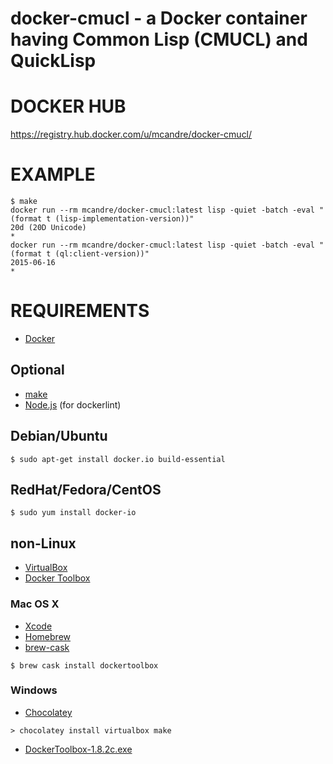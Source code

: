 # docker-cmucl - a Docker container having Common Lisp (CMUCL) and QuickLisp

# DOCKER HUB

https://registry.hub.docker.com/u/mcandre/docker-cmucl/

# EXAMPLE

```
$ make
docker run --rm mcandre/docker-cmucl:latest lisp -quiet -batch -eval "(format t (lisp-implementation-version))"
20d (20D Unicode)
*
docker run --rm mcandre/docker-cmucl:latest lisp -quiet -batch -eval "(format t (ql:client-version))"
2015-06-16
*
```

# REQUIREMENTS

* [Docker](https://www.docker.com/)

## Optional

* [make](http://www.gnu.org/software/make/)
* [Node.js](https://nodejs.org/en/) (for dockerlint)

## Debian/Ubuntu

```
$ sudo apt-get install docker.io build-essential
```

## RedHat/Fedora/CentOS

```
$ sudo yum install docker-io
```

## non-Linux

* [VirtualBox](https://www.virtualbox.org/)
* [Docker Toolbox](https://www.docker.com/toolbox)

### Mac OS X

* [Xcode](http://itunes.apple.com/us/app/xcode/id497799835?ls=1&mt=12)
* [Homebrew](http://brew.sh/)
* [brew-cask](http://caskroom.io/)

```
$ brew cask install dockertoolbox
```

### Windows

* [Chocolatey](https://chocolatey.org/)

```
> chocolatey install virtualbox make
```

* [DockerToolbox-1.8.2c.exe](https://github.com/docker/toolbox/releases/download/v1.8.2c/DockerToolbox-1.8.2c.exe)
